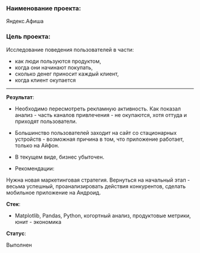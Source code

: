 ### Наименование проекта:  

Яндекс.Афиша

### Цель проекта:

Исследование поведения пользователей в части:

 - как люди пользуются продуктом,
 - когда они начинают покупать,
 - сколько денег приносит каждый клиент,
 - когда клиент окупается

--------------------------------------------------------------------------

**Результат**:  

* Необходимо пересмотреть рекламную активность. Как показал анализ - часть каналов привлечения - не окупаются, хотя оттуда и приходят пользователи.

* Большинство пользователей заходит на сайт со стационарных устройств - возможная причина в том, что приложение работает, только на Айфон.

* В текущем виде, бизнес убыточен.

* Рекомендации:

Нужна новая маркетинговая стратегия. Вернуться на начальный этап - весьма успешный, проанализировать действия конкурентов, сделать мобильное приложение на Андроид.

**Стек**:  

* Matplotlib, Pandas, Python, когортный анализ, продуктовые метрики, юнит - экономика

**Статус**:  

Выполнен
